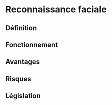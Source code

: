# Reconnaissance faciale 

## Définition 

## Fonctionnement

## Avantages 

## Risques  

## Législation 
